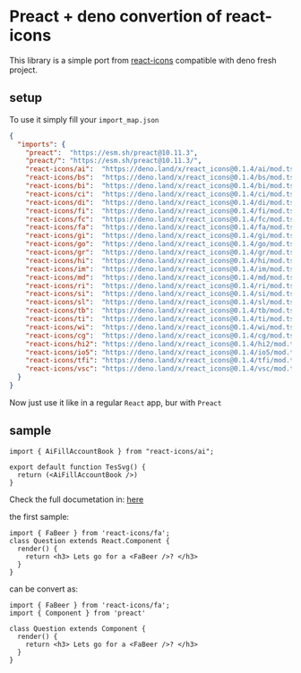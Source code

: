 # Preact + deno convertion of react-icons

This library is a simple port from [react-icons](https://www.npmjs.com/package/react-icons) compatible with deno fresh project.

## setup

To use it simply fill your `import_map.json`

```json
{
  "imports": {
    "preact":  "https://esm.sh/preact@10.11.3",
    "preact/": "https://esm.sh/preact@10.11.3/",
    "react-icons/ai":  "https://deno.land/x/react_icons@0.1.4/ai/mod.ts",
    "react-icons/bs":  "https://deno.land/x/react_icons@0.1.4/bs/mod.ts",
    "react-icons/bi":  "https://deno.land/x/react_icons@0.1.4/bi/mod.ts",
    "react-icons/ci":  "https://deno.land/x/react_icons@0.1.4/ci/mod.ts",
    "react-icons/di":  "https://deno.land/x/react_icons@0.1.4/di/mod.ts",
    "react-icons/fi":  "https://deno.land/x/react_icons@0.1.4/fi/mod.ts",
    "react-icons/fc":  "https://deno.land/x/react_icons@0.1.4/fc/mod.ts",
    "react-icons/fa":  "https://deno.land/x/react_icons@0.1.4/fa/mod.ts",
    "react-icons/gi":  "https://deno.land/x/react_icons@0.1.4/gi/mod.ts",
    "react-icons/go":  "https://deno.land/x/react_icons@0.1.4/go/mod.ts",
    "react-icons/gr":  "https://deno.land/x/react_icons@0.1.4/gr/mod.ts",
    "react-icons/hi":  "https://deno.land/x/react_icons@0.1.4/hi/mod.ts",
    "react-icons/im":  "https://deno.land/x/react_icons@0.1.4/im/mod.ts",
    "react-icons/md":  "https://deno.land/x/react_icons@0.1.4/md/mod.ts",
    "react-icons/ri":  "https://deno.land/x/react_icons@0.1.4/ri/mod.ts",
    "react-icons/si":  "https://deno.land/x/react_icons@0.1.4/si/mod.ts",
    "react-icons/sl":  "https://deno.land/x/react_icons@0.1.4/sl/mod.ts",
    "react-icons/tb":  "https://deno.land/x/react_icons@0.1.4/tb/mod.ts",
    "react-icons/ti":  "https://deno.land/x/react_icons@0.1.4/ti/mod.ts",
    "react-icons/wi":  "https://deno.land/x/react_icons@0.1.4/wi/mod.ts",
    "react-icons/cg":  "https://deno.land/x/react_icons@0.1.4/cg/mod.ts",
    "react-icons/hi2": "https://deno.land/x/react_icons@0.1.4/hi2/mod.ts",
    "react-icons/io5": "https://deno.land/x/react_icons@0.1.4/io5/mod.ts",
    "react-icons/tfi": "https://deno.land/x/react_icons@0.1.4/tfi/mod.ts",
    "react-icons/vsc": "https://deno.land/x/react_icons@0.1.4/vsc/mod.ts"
  }
}
```

Now just use it like in a regular `React` app, bur with `Preact`

## sample

```tsx
import { AiFillAccountBook } from "react-icons/ai";

export default function TesSvg() {
  return (<AiFillAccountBook />)
}
```

Check the full documetation in: [here](https://react-icons.github.io/react-icons/)

the first sample:

```tsx
import { FaBeer } from 'react-icons/fa';
class Question extends React.Component {
  render() {
    return <h3> Lets go for a <FaBeer />? </h3>
  }
}
```

can be convert as:

```tsx
import { FaBeer } from 'react-icons/fa';
import { Component } from 'preact'

class Question extends Component {
  render() {
    return <h3> Lets go for a <FaBeer />? </h3>
  }
}
```


